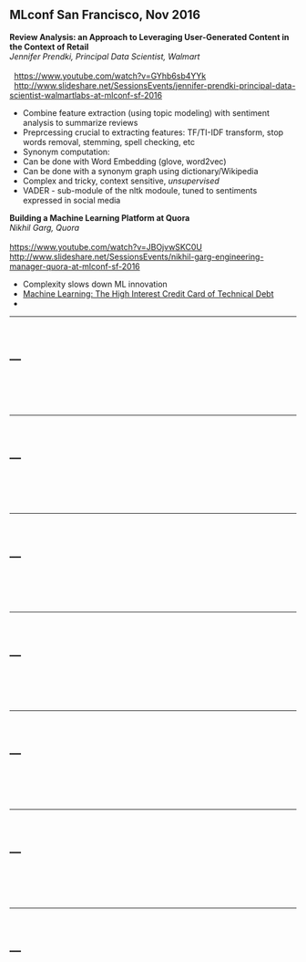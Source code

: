 ## MLconf San Francisco, Nov 2016

**Review Analysis: an Approach to Leveraging User-Generated Content in the Context of Retail**
<br/>_Jennifer Prendki, Principal Data Scientist, Walmart_<br/>
<br/>&nbsp;&nbsp;https://www.youtube.com/watch?v=GYhb6sb4YYk
<br/>&nbsp;&nbsp;http://www.slideshare.net/SessionsEvents/jennifer-prendki-principal-data-scientist-walmartlabs-at-mlconf-sf-2016
 - Combine feature extraction (using topic modeling) with sentiment analysis to summarize reviews
 - Preprcessing crucial to extracting features: TF/TI-IDF transform, stop words removal, stemming, spell checking, etc
 - Synonym computation:
  - Can be done with Word Embedding (glove, word2vec)
  - Can be done with a synonym graph using dictionary/Wikipedia
  - Complex and tricky, context sensitive, _unsupervised_
 - VADER - sub-module of the nltk modoule, tuned to sentiments expressed in social media


**Building a Machine Learning Platform at Quora**
<br/>_Nikhil Garg, Quora_<br/>
<br/>https://www.youtube.com/watch?v=JBOjvwSKC0U
<br/>http://www.slideshare.net/SessionsEvents/nikhil-garg-engineering-manager-quora-at-mlconf-sf-2016
 - Complexity slows down ML innovation
 - [Machine Learning: The High Interest Credit Card of Technical Debt](http://static.googleusercontent.com/media/research.google.com/en//pubs/archive/43146.pdf)
 - 


****
<br/>__<br/>
<br/>&nbsp;&nbsp;
<br/>&nbsp;&nbsp;
 - 

****
<br/>__<br/>
<br/>&nbsp;&nbsp;
<br/>&nbsp;&nbsp;
 - 


****
<br/>__<br/>
<br/>&nbsp;&nbsp;
<br/>&nbsp;&nbsp;
 - 

****
<br/>__<br/>
<br/>&nbsp;&nbsp;
<br/>&nbsp;&nbsp;
 - 


****
<br/>__<br/>
<br/>&nbsp;&nbsp;
<br/>&nbsp;&nbsp;
 - 

****
<br/>__<br/>
<br/>&nbsp;&nbsp;
<br/>&nbsp;&nbsp;
 - 


****
<br/>__<br/>
<br/>&nbsp;&nbsp;
<br/>&nbsp;&nbsp;
 - 
